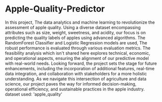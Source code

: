 # Apple-Quality-Predictor
In this project, The data analytics and machine learning to revolutionize the assessment of apple quality. Using a diverse dataset encompassing attributes such as size, weight, sweetness, and acidity, our focus is on predicting the quality labels of apples using advanced algorithms. The RandomForest Classifier and Logistic Regression models are used, The robust performance is evaluated through various evaluation metrics. The feasibility analysis which isn't shared here explores technical, economic, and operational aspects, ensuring the alignment of our predictive model with real-world needs. Looking forward, the project sets the stage for future enhancements, including the incorporation of additional features, real-time data integration, and collaboration with stakeholders for a more holistic understanding. As we navigate this intersection of agriculture and data science, our project paves the way for informed decision-making, operational efficiency, and sustainable practices in the apple industry.
dataset used: 'apple_quality'
